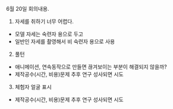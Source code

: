 6월 20일 회의내용.

1) 자세를 취하기 너무 어렵다.
- 모델 자세는 숙련자 용으로 두고
- 일반인 자세를 촬영해서 비 숙련자 용으로 사용

2) 풀턴
- 애니메이션, 연속동작으로 만들면 끊겨보이는 부분이 해결되지 않을까?
- 제작공수(시간, 비용)문제 추후 연구 성사되면 시도

3) 체험자 얼굴 표시
- 제작공수(시간, 비용)문제 추후 연구 성사되면 시도